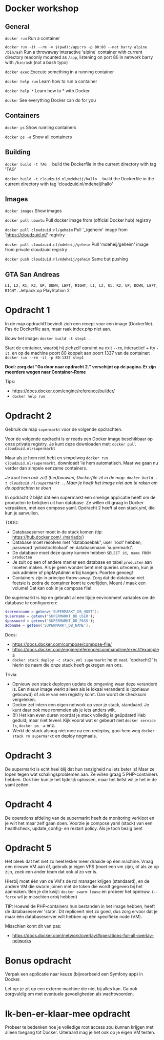 # Docker workshop

## General
```docker run``` Run a container

```docker run -it --rm -v $(pwd):/app:ro -p 80:80 --net barry alpine /bin/ash``` Run a throwaway interactive 'alpine' container with current directory readonly mounted as `/app`, listening on port 80 in network barry with `/bin/ash` (not a bash typo)

```docker exec``` Execute something in a running container

```docker help run``` Learn how to run a container

```docker help *``` Learn how to * with Docker

```docker``` See everything Docker can do for you

## Containers
```docker ps``` Show running containers

```docker ps -a``` Show all containers

## Building
```docker build -t TAG .``` build the Dockerfile in the current directory with tag 'TAG'

```docker build -t cloudzuid.nl/mdeheij/hallo .``` build the Dockerfile in the current directory with tag 'cloudzuid.nl/mdeheij/hallo'

## Images
```docker images``` Show images

```docker pull ubuntu``` Pull docker image from (official Docker hub) registry

```docker pull cloudzuid.nl/geheim``` Pull '_/geheim' image from 'https://cloudzuid.nl/' registry

```docker pull cloudzuid.nl/mdeheij/geheim``` Pull 'mdeheij/geheim' image from private cloudzuid registry

```docker push cloudzuid.nl/mdeheij/geheim``` Same but pushing

## GTA San Andreas
``` L1, L2, R1, R2, UP, DOWN, LEFT, RIGHT, L1, L2, R1, R2, UP, DOWN, LEFT, RIGHT. ``` Jetpack op PlayStation 2

# Opdracht 1
In de map opdracht1 bevindt zich een recept voor een image (Dockerfile). Pas de Dockerfile aan, maar raak index.php niet aan.

Bouw het image: 
```docker build -t step1 .```

Start de container, waarbij hij zichzelf opruimt na exit `--rm`, interactief + tty `-it`, en op de machine poort 80 koppelt aan poort 1337 van de container:
```docker run --rm -it -p 80:1337 step1``` 

**Doel: zorg dat "Ga door naar opdracht 2." verschijnt op de pagina. Er zijn meerdere wegen naar Container-Rome**

Tips:
* https://docs.docker.com/engine/reference/builder/
* `docker help run`

# Opdracht 2
Gebruik de map `supermarkt` voor de volgende opdrachten.

Voor de volgende opdracht is er reeds een Docker image beschikbaar op onze private registry. 
Je kunt deze downloaden met:
```docker pull cloudzuid.nl/supermarkt```

Maar als je hem niet hebt en simpelweg ```docker run cloudzuid.nl/supermarkt```, downloadt 'ie hem automatisch. Maar we gaan nu verder dan simpele eenzame containers.

*Je kunt hem ook zelf (her)bouwen, Dockerfile zit in de map. `docker build -t cloudzuid.nl/supermarkt .`. Maar je hoeft het image niet aan te raken om de opdrachten te doen*

In opdracht 2 blijkt dat een supermarkt een smerige applicatie heeft om de producten te bekijken uit hun database. Ze willen dit graag in Docker verpakken, met een compose yaml. Opdracht 2 heeft al een stack.yml, die kun je aanvullen.

TODO: 
* Databaseserver moet in de stack komen (tip: https://hub.docker.com/_/mariadb/)
* Database moet resolven met "databasebak", user 'root' hebben, password 'yoloistochlokaal' en databasenaam 'supermarkt'.
* De database moet deze query kunnen hebben `SELECT id, name FROM producten`
* Je zult op een of andere manier een database en tabel `producten` aan moeten maken. Als je geen wonder bent met queries uitvoeren, kun je ook adminer of phpMyAdmin erbij hangen. Poorten genoeg!
* Containers zijn in principe throw-away. Zorg dat de database niet foetsie is zodra de container komt te overlijden. Mount / maak een volume! Dat kan ook in je compose file!

De supermarkt is hip en gebruikt al een tijdje environment variables om de database te configureren:

```php
$servername = getenv('SUPERMARKT_DB_HOST');
$username = getenv('SUPERMARKT_DB_USER');
$password = getenv('SUPERMARKT_DB_PASS');
$dbname = getenv('SUPERMARKT_DB_NAME');
```

Docs:
* https://docs.docker.com/compose/compose-file/
* https://docs.docker.com/engine/reference/commandline/exec/#examples
* `docker stack deploy -c stack.yml supermarkt` helpt vast. 'opdracht2' is hierin de naam die onze stack heeft gekregen van ons.

Trivia:
* Opnieuw een stack deployen update de omgeving waar deze veranderd is. Een nieuw image werkt alleen als ie lokaal veranderd is (opnieuw gebouwd) of als ie van een registry komt. Dan wordt de checksum vergeleken.
* Docker zet intern een eigen network op voor je stack, standaard. Je kunt daar ook mee rommelen als je iets anders wilt.
* (!!) Het kan even duren voordat je stack volledig is geüpdatet! Heb geduld, maar niet teveel. Kijk vooral wat er gebeurt met `docker service ls`, `docker ps -a` enz.
* Werkt de stack alsnog niet mee na een redeploy, gooi hem weg `docker stack rm supermarkt` en deploy nogmaals.

# Opdracht 3
De supermarkt is echt heel blij dat hun ranzigheid nu iets beter is! Maar ze lopen tegen wat schalingsproblemen aan. Ze willen graag 5 PHP-containers hebben. Ook hier kun je het tijdelijk oplossen, maar het liefst wil je het in de yaml zetten.

# Opdracht 4
De operations afdeling van de supermarkt heeft de monitoring verkloot en je wilt het maar zelf gaan doen. Voorzie je compose yaml (stack) van een healthcheck, update_config- en restart policy. Als je toch bezig bent

# Opdracht 5
Het bleek dat het niet zo heel lekker meer draaide op één machine. Vraag een nieuwe VM aan óf, gebruik je eigen VPS (moet een vm zijn), óf als ze op zijn, zoek een ander team dat ook al zo ver is.

Hierbij moet één van de VM's de rol manager krijgen (standaard), en de andere VM die swarm joinen met de token die wordt gegeven bij het aanmaken. Ben je die kwijt: `docker swarm leave` en probeer het opnieuw. (`--force` wil je misschien erbij hebben)

TIP: Hoewel de PHP-containers hun bestanden in het image hebben, heeft de databaseserver 'state'. Dit repliceert niet zo goed, dus zorg ervoor dat je maar één databaseserver wilt hebben op één specifieke node (VM).

Misschien komt dit van pas:
* https://docs.docker.com/network/overlay/#operations-for-all-overlay-networks

# Bonus opdracht

Verpak een applicatie naar keuze (bijvoorbeeld een Symfony app) in Docker. 

Let op: je zit op een externe machine die niet bij alles kan. Ga ook zorgvuldig om met eventuele gevoeligheden als wachtwoorden.

# Ik-ben-er-klaar-mee opdracht

Probeer te bedenken hoe je volledige root access zou kunnen krijgen met alleen toegang tot Docker. Uiteraard mag je het ook op je eigen VM testen.
